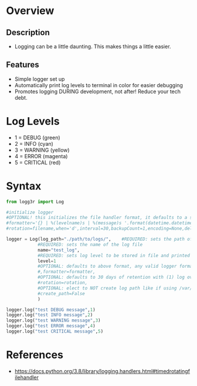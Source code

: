 # Overview
## Description
* Logging can be a little daunting. This makes things a little easier.
## Features
* Simple logger set up
* Automatically print log levels to terminal in color for easier debugging
* Promotes logging DURING development, not after! Reduce your tech debt.

# Log Levels
* 1 = DEBUG (green)
* 2 = INFO (cyan)
* 3 = WARNING (yellow)
* 4 = ERROR (magenta)
* 5 = CRITICAL (red)

# Syntax
```python
from logg3r import Log

#initialize logger
#OPTIONAL! this initializes the file handler format, it defaults to a simple TIME | LEVEL | MESSAGE format
#formatter='{} | %(levelname)s | %(message)s '.format(datetime.datetime.utcnow().replace(microsecond=0))
#rotation=filename,when='d',interval=30,backupCount=1,encoding=None,delay=False,utc=True,atTime=datetime.time(4, 0, 0)

logger = Log(log_path="./path/to/logs/",	#REQUIRED: sets the path of the log file
			#REQUIRED: sets the name of the log file
			name="test_log",				
			#REQUIRED: sets log level to be stored in file and printed to console
			level=1	
			#OPTIONAL: defaults to above format, any valid logger format is accepted
			#,formatter=formatter,
			#OPTIONAL: defaults to 30 days of retention with (1) log overflow file (log.1)
			#rotation=rotation,
			#OPTIONAL: elect to NOT create log path like if using /var/log on linux)
			#create_path=False
			)				

logger.log("test DEBUG message",1)
logger.log("test INFO message",2)
logger.log("test WARNING message",3)
logger.log("test ERROR message",4)
logger.log("test CRITICAL message",5)
```

# References
* https://docs.python.org/3.8/library/logging.handlers.html#timedrotatingfilehandler